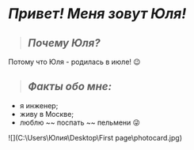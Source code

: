 # ***Привет! Меня зовут Юля!***

>## _Почему Юля?_
Потому что Юля - родилась в июле! 😉

> ## _Факты обо мне:_
* я инженер;
* живу в Москве;
* люблю ~~ поспать ~~ пельмени 😜

![](C:\Users\Юлия\Desktop\First page\photocard.jpg)